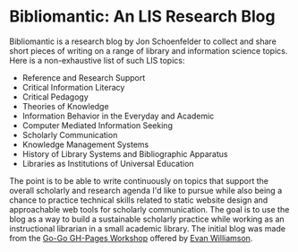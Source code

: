 # Bibliomantic: An LIS Research Blog

Bibliomantic is a research blog by Jon Schoenfelder to collect and share short pieces of writing on a range of library and information science topics. Here is a non-exhaustive list of such LIS topics:
* Reference and Research Support
* Critical Information Literacy
* Critical Pedagogy
* Theories of Knowledge
* Information Behavior in the Everyday and Academic
* Computer Mediated Information Seeking
* Scholarly Communication
* Knowledge Management Systems
* History of Library Systems and Bibliographic Apparatus
* Libraries as Institutions of Universal Education

The point is to be able to write continuously on topics that support the overall scholarly and research agenda I'd like to pursue while also being a chance to practice technical skills related to static website design and approachable web tools for scholarly communication. The goal is to use the blog as a way to build a sustainable scholarly practice while working as an instructional librarian in a small academic library.
The initial blog was made from the [Go-Go GH-Pages Workshop](https://evanwill.github.io/go-go-ghpages-b/) offered by [Evan Williamson](https://evanwill.org/).
